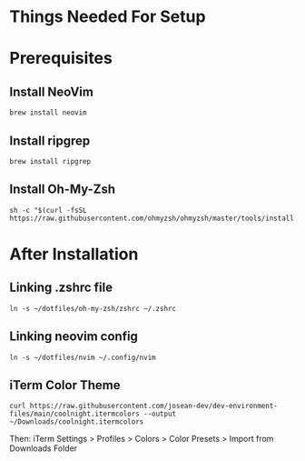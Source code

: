 # Things Needed For Setup

# Prerequisites
## Install NeoVim
```
brew install neovim
```

## Install ripgrep
```
brew install ripgrep
```

## Install Oh-My-Zsh
```
sh -c "$(curl -fsSL https://raw.githubusercontent.com/ohmyzsh/ohmyzsh/master/tools/install.sh)"

```

# After Installation 
## Linking .zshrc file
```
ln -s ~/dotfiles/oh-my-zsh/zshrc ~/.zshrc
```

## Linking neovim config
```
ln -s ~/dotfiles/nvim ~/.config/nvim
```

## iTerm Color Theme
```
curl https://raw.githubusercontent.com/josean-dev/dev-environment-files/main/coolnight.itermcolors --output ~/Downloads/coolnight.itermcolors
```

Then: iTerm Settings > Profiles > Colors > Color Presets > Import from Downloads Folder



